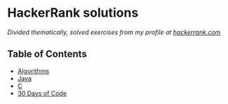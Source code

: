 # HackerRank solutions
*Divided thematically, solved exercises from my profile at [hackerrank.com](https://www.hackerrank.com/giokeyboard)*


## Table of Contents
* [Algorithms](/Algorithms)
* [Java](/Java)
* [C](/C)
* [30 Days of Code](/30DaysOfCode)
